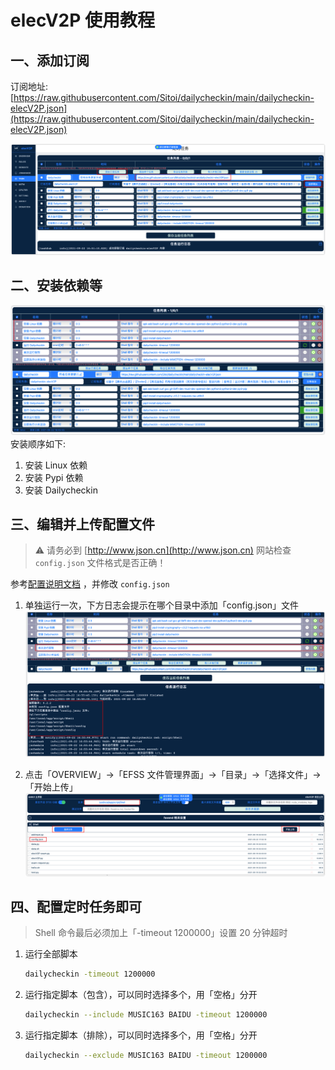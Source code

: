 # elecV2P 使用教程

## 一、添加订阅

订阅地址: [https://raw.githubusercontent.com/Sitoi/dailycheckin/main/dailycheckin-elecV2P.json](https://raw.githubusercontent.com/Sitoi/dailycheckin/main/dailycheckin-elecV2P.json)

![订阅](img/elecV2P-dy.png)

## 二、安装依赖等

![安装](img/elecV2P-install.png)
安装顺序如下:

1. 安装 Linux 依赖
2. 安装 Pypi 依赖
3. 安装 Dailycheckin

## 三、编辑并上传配置文件

> ⚠️ 请务必到 [http://www.json.cn](http://www.json.cn) 网站检查 `config.json` 文件格式是否正确！

参考[配置说明文档](https://sitoi.gitee.io/dailycheckin/settings/) ，并修改 `config.json`

1. 单独运行一次，下方日志会提示在哪个目录中添加「config.json」文件
   ![单次运行](img/elecV2P-once.png)

2. 点击「OVERVIEW」->「EFSS 文件管理界面」->「目录」->「选择文件」->「开始上传」
   ![上传配置](img/elecV2P-upload.png)

## 四、配置定时任务即可

> Shell 命令最后必须加上「-timeout 1200000」设置 20 分钟超时

1. 运行全部脚本

    ```bash
    dailycheckin -timeout 1200000
    ```

2. 运行指定脚本（包含），可以同时选择多个，用「空格」分开

    ```bash
    dailycheckin --include MUSIC163 BAIDU -timeout 1200000
    ```

3. 运行指定脚本（排除），可以同时选择多个，用「空格」分开

    ```bash
    dailycheckin --exclude MUSIC163 BAIDU -timeout 1200000
    ```
